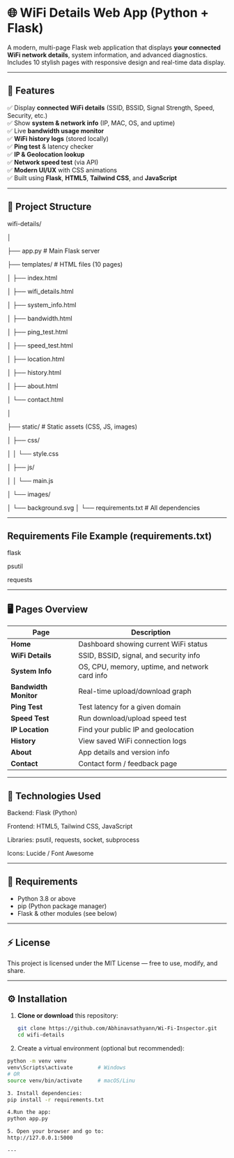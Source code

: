 # 🌐 WiFi Details Web App (Python + Flask)

A modern, multi-page Flask web application that displays **your connected WiFi network details**, system information, and advanced diagnostics.  
Includes 10 stylish pages with responsive design and real-time data display.

---

## 🚀 Features

✅ Display **connected WiFi details** (SSID, BSSID, Signal Strength, Speed, Security, etc.)  
✅ Show **system & network info** (IP, MAC, OS, and uptime)  
✅ Live **bandwidth usage monitor**  
✅ **WiFi history logs** (stored locally)  
✅ **Ping test** & latency checker  
✅ **IP & Geolocation lookup**  
✅ **Network speed test** (via API)  
✅ **Modern UI/UX** with CSS animations  
✅ Built using **Flask**, **HTML5**, **Tailwind CSS**, and **JavaScript**

---

## 📁 Project Structure
wifi-details/

│

├── app.py # Main Flask server

├── templates/ # HTML files (10 pages)

│ ├── index.html

│ ├── wifi_details.html

│ ├── system_info.html

│ ├── bandwidth.html

│ ├── ping_test.html

│ ├── speed_test.html

│ ├── location.html

│ ├── history.html

│ ├── about.html

│ └── contact.html

│

├── static/ # Static assets (CSS, JS, images)

│ ├── css/

│ │ └── style.css

│ ├── js/

│ │ └── main.js

│ └── images/

│ └── background.svg
│
└── requirements.txt # All dependencies

---

## Requirements File Example (requirements.txt)
flask

psutil

requests

---

## 🖥️ Pages Overview
| Page                  | Description                                    |
| --------------------- | ---------------------------------------------- |
| **Home**              | Dashboard showing current WiFi status          |
| **WiFi Details**      | SSID, BSSID, signal, and security info         |
| **System Info**       | OS, CPU, memory, uptime, and network card info |
| **Bandwidth Monitor** | Real-time upload/download graph                |
| **Ping Test**         | Test latency for a given domain                |
| **Speed Test**        | Run download/upload speed test                 |
| **IP Location**       | Find your public IP and geolocation            |
| **History**           | View saved WiFi connection logs                |
| **About**             | App details and version info                   |
| **Contact**           | Contact form / feedback page                   |

---

## 🧩 Technologies Used

Backend: Flask (Python)

Frontend: HTML5, Tailwind CSS, JavaScript

Libraries: psutil, requests, socket, subprocess

Icons: Lucide / Font Awesome

---

## 🧠 Requirements

- Python 3.8 or above  
- pip (Python package manager)  
- Flask & other modules (see below)

---

## ⚡ License
This project is licensed under the MIT License — free to use, modify, and share.

---

## ⚙️ Installation

1. **Clone or download** this repository:
   ```bash
   git clone https://github.com/Abhinavsathyann/Wi-Fi-Inspector.git
   cd wifi-details

2. Create a virtual environment (optional but recommended):
 ```bash
python -m venv venv
venv\Scripts\activate        # Windows
# OR
source venv/bin/activate     # macOS/Linu

3. Install dependencies:
pip install -r requirements.txt

4.Run the app:
python app.py

5. Open your browser and go to:
http://127.0.0.1:5000

---
